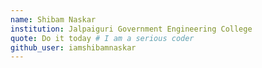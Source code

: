 ```yaml
---
name: Shibam Naskar 
institution: Jalpaiguri Government Engineering College 
quote: Do it today # I am a serious coder
github_user: iamshibamnaskar
---
```

